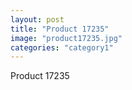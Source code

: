 ```yaml
---
layout: post
title: "Product 17235"
image: "product17235.jpg"
categories: "category1"
---
```

Product 17235
